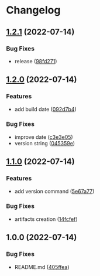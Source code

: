 # Changelog

## [1.2.1](https://github.com/ezh/wireguard-grpc/compare/v1.2.0...v1.2.1) (2022-07-14)


### Bug Fixes

* release ([98fd271](https://github.com/ezh/wireguard-grpc/commit/98fd2712243af4bf9c7626d0e8e00252d00d1e67))

## [1.2.0](https://github.com/ezh/wireguard-grpc/compare/v1.1.0...v1.2.0) (2022-07-14)


### Features

* add build date ([092d7b4](https://github.com/ezh/wireguard-grpc/commit/092d7b4b87da17a2e3b4112aefa7535c23cea4c6))


### Bug Fixes

* improve date ([c3e3e05](https://github.com/ezh/wireguard-grpc/commit/c3e3e0572d0aa54cd514d9cd6443ff8765279c3d))
* version string ([045359e](https://github.com/ezh/wireguard-grpc/commit/045359eb8f6da2eb82f311de24945abebf2a55b6))

## [1.1.0](https://github.com/ezh/wireguard-grpc/compare/v1.0.0...v1.1.0) (2022-07-14)


### Features

* add version command ([5e67a77](https://github.com/ezh/wireguard-grpc/commit/5e67a775badd15bff9365437cd0b65b82262df93))


### Bug Fixes

* artifacts creation ([14fcfef](https://github.com/ezh/wireguard-grpc/commit/14fcfef5db4ed94593811286d00241e96abe56fb))

## 1.0.0 (2022-07-14)


### Bug Fixes

* README.md ([405ffea](https://github.com/ezh/wireguard-grpc/commit/405ffeaf059c9e214977b3238c3803683868ac6a))
